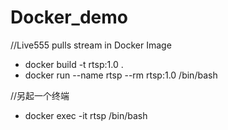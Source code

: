 # Docker_demo

//Live555 pulls stream in Docker Image

- docker build -t rtsp:1.0 .
- docker run --name rtsp --rm rtsp:1.0 /bin/bash

//另起一个终端
- docker exec -it rtsp /bin/bash
